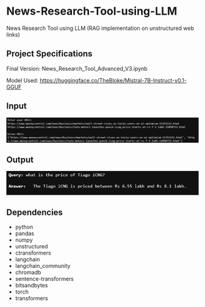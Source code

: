 # News-Research-Tool-using-LLM
News Research Tool using LLM (RAG implementation on unstructured web links)

## Project Specifications
Final Version: News_Research_Tool_Advanced_V3.ipynb

Model Used: https://huggingface.co/TheBloke/Mistral-7B-Instruct-v0.1-GGUF

## Input
![Input](https://github.com/rajdas2001/News-Research-Tool-using-LLM/blob/main/input_news_tool.png)

## Output
![Input](https://github.com/rajdas2001/News-Research-Tool-using-LLM/blob/main/output_news_tool.png)

## Dependencies
* python
* pandas
* numpy
* unstructured
* ctransformers
* langchain
* langchain_community
* chromadb
* sentence-transformers
* bitsandbytes
* torch
* transformers
